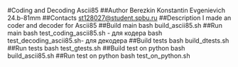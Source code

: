 #Coding and Decoding Ascii85
##Author
Berezkin Konstantin Evgenievich 24.b-81mm
##Contacts
st128027@student.spbu.ru
##Description
I made an coder and decoder for Ascii85
##Build main
bash build_ascii85.sh
##Run main
bash test_coding_ascii85.sh - для кодера
bash test_decoding_ascii85.sh- для декодера
##Build tests
bash build_dtests.sh
##Run tests
bash test_gtests.sh
##Build test on python
bash build_ascii85.sh
##Run test on python
bash test_on_python.sh
